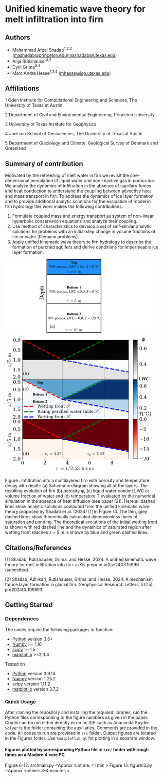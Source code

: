 # Unified kinematic wave theory for melt infiltration into firn
## Authors
- Mohammad Afzal Shadab<sup>1,2,3</sup> (mashadab@princeton.edu/mashadab@utexas.edu)
- Anja Rutishauser<sup>4,5</sup>
- Cyril Grima<sup>3,4</sup>
- Marc Andre Hesse<sup>1,3,4</sup> (mhesse@jsg.utexas.edu)

## Affiliations
1 Oden Institute for Computational Engineering and Sciences, The University of Texas at Austin

2 Department of Civil and Environmental Engineering, Princeton University

3 University of Texas Institute for Geophysics   

4 Jackson School of Geosciences, The University of Texas at Austin

5 Department of Glaciology and Climate, Geological Survey of Denmark and Greenland

## Summary of contribution
Motivated by the refreezing of melt water in firn we revisit the one-dimensional percolation of liquid water and non-reactive gas in porous ice. We analyze the dynamics of infiltration in the absence of capillary forces and heat conduction to understand the coupling between advective heat and mass transport in firn. To address the dynamics of ice layer formation and to provide additional analytic solutions for the evaluation of model in firn hydrology this work makes the following contributions:

1. Formulate coupled mass and energy transport as system of non-linear hyperbolic conservation equations and analyze their coupling.
2. Use method of characteristics to develop a set of self-similar analytic solutions for problems with an initial step change in volume fractions of ice or water (Riemann problems). 
3. Apply unified kinematic wave theory to firn hydrology to describe the formation of perched aquifers and derive conditions for impermeable ice layer formation.

<p align="center">
<img src="./Cover/cover.png" height="700">
</p>
Figure : Infiltration into a multilayered firn with porosity and temperature decay with depth: (a) Schematic diagram showing all of the layers. The resulting evolution of firn (b) porosity φ, (c) liquid water content LWC or volume fraction of water and (d) temperature T evaluated by the numerical simulation in the absence of heat diffusion (see paper [2]). Here all dashed lines show analytic solutions computed from the unified kinematic wave theory proposed by Shadab et al. (2024) [1] in Figure 13. The thin, grey dashed lines show theoretically calculated dimensionless times of saturation and ponding. The theoretical evolutions of the initial wetting front is shown with red dashed line  and the dynamics of saturated region after wetting front reaches z = 5 m is shown by blue and green dashed lines.


## Citations/References
[1] Shadab, Rutishauser, Grima, and Hesse, 2024. A unified kinematic wave theory for melt infiltration into firn. arXiv preprint arXiv:2403.15996 (submitted).

[2] Shadab, Adhikari, Rutishauser, Grima, and Hesse, 2024. A mechanism for ice layer formation in glacial firn. Geophysical Research Letters, 51(15), p.e2024GL109893.

## Getting Started
### Dependences

The codes require the following packages to function:
- [Python](https://www.python.org/) version 3.5+
- [Numpy](http://www.numpy.org/) >= 1.16
- [scipy](https://www.scipy.org/) >=1.5
- [matplotlib](https://matplotlib.org/) >=3.3.4

Tested on
- [Python](https://www.python.org/) version 3.9.14
- [Numpy](http://www.numpy.org/) version 1.25.2
- [scipy](https://www.scipy.org/) version 1.11.2
- [matplotlib](https://matplotlib.org/) version 3.7.2


### Quick Usage
After cloning the repository and installing the required libraries, run the Python files corresponding to the figure numbers as given in the paper. Codes can be run either directly or on an IDE such as Anaconda Spyder. `Solver` is the folder containing the auxiliaries. Comments are provided in the code. All codes to run are provided in `src` folder. Output figures are located in the Figures folder. Use `%matplotlib qt` for plotting in a separate window.

#### Figures plotted by corresponding Python file in `src/` folder with rough times on a Modern 4 core PC
Figure 6-12: src/main.py   <Approx runtime: <1 min >
Figure   13: figure13.py   <Approx runtime: 3-4 minutes >
